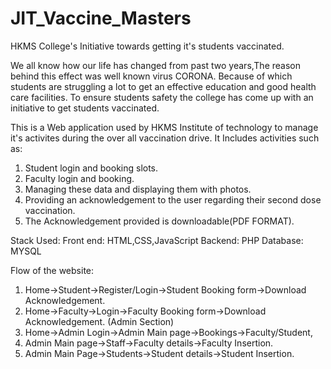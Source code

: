 # JIT_Vaccine_Masters
HKMS College's Initiative towards getting it's students vaccinated.

We all know how our life has changed from past two years,The reason behind this
effect was well known virus CORONA. Because of which students are struggling a
lot to get an effective education and good health care facilities.
To ensure students safety the college has come up with
an initiative to get students vaccinated.

This is a Web application used by HKMS Institute of  technology to manage it's activites during the over all vaccination drive.
It Includes activities such as:
1. Student login and booking slots.
2. Faculty login and booking.
3. Managing these data and displaying them with photos.
4. Providing an acknowledgement to the user regarding their second dose vaccination.
5. The Acknowledgement provided is downloadable(PDF FORMAT).

Stack Used:
Front end: HTML,CSS,JavaScript
Backend: PHP
Database: MYSQL

Flow of the website:

1. Home->Student->Register/Login->Student Booking form->Download Acknowledgement.
2. Home->Faculty->Login->Faculty Booking form->Download Acknowledgement.
(Admin Section)
3. Home->Admin Login->Admin Main page->Bookings->Faculty/Student,
4. Admin Main page->Staff->Faculty details->Faculty Insertion.
5. Admin Main Page->Students->Student details->Student Insertion.
